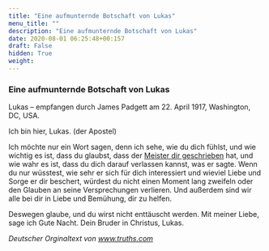 ```yaml
---
title: "Eine aufmunternde Botschaft von Lukas"
menu_title: ""
description: "Eine aufmunternde Botschaft von Lukas"
date: 2020-08-01 06:25:48+00:157
draft: False
hidden: True
weight:
---
```

### Eine aufmunternde Botschaft von Lukas

Lukas – empfangen durch James Padgett am 22. April 1917, Washington, DC, USA.

Ich bin hier, Lukas. (der Apostel)

Ich möchte nur ein Wort sagen, denn ich sehe, wie du dich fühlst, und wie wichtig es ist, dass du glaubst, dass der [Meister dir geschrieben](/padgett-botschaften/padgett-botschaften-in-reihenfolge-des-datums/padgett-botschaften-1917/die-notwendigkeit-von-glauben-und-gebet-jep-jesus-22-april-1917/) hat, und wie wahr es ist, dass du dich darauf verlassen kannst, was er sagte. Wenn du nur wüsstest, wie sehr er sich für dich interessiert und wieviel Liebe und Sorge er dir beschert, würdest du nicht einen Moment lang zweifeln oder den Glauben an seine Versprechungen verlieren. Und außerdem sind wir alle bei dir in Liebe und Bemühung, dir zu helfen.

Deswegen glaube, und du wirst nicht enttäuscht werden. Mit meiner Liebe, sage ich Gute Nacht. Dein Bruder in Christus, Lukas.

*Deutscher Orginaltext von www.truths.com*
